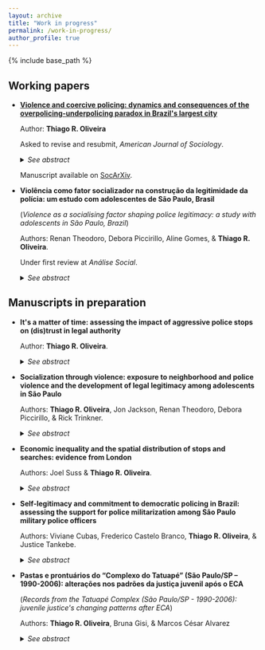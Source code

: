 ```yaml
---
layout: archive
title: "Work in progress"
permalink: /work-in-progress/
author_profile: true
---
```


{% include base_path %}

## Working papers
 
- **[Violence and coercive policing: dynamics and consequences of the overpolicing-underpolicing paradox in Brazil's largest city](https://osf.io/preprints/socarxiv/89jkv)**

  Author: **Thiago R. Oliveira**
  
  Asked to revise and resubmit, <i>American Journal of Sociology</i>.
  
  <details>
  <summary><i>See abstract</i></summary>

  <b>Abstract</b>: Policing approaches that rely on repeated intrusion in the lives of citizens can be accompanied by public cynicism about the ability of legal institutions to ensure public safety. This study provides a quantitative assessment of the dynamics of phenomenon of overpolicing and underpolicing over time. It does so in the context of one of the largest cities in the Global South, with a focus on shifts in support for personal use of violence via diminished perceptions of legitimacy. Drawing upon a three-wave longitudinal survey representative of eight neighborhoods in São Paulo, Brazil, I demonstrate that perceptions of overpolicing and underpolicing (a) mutually reproduce each other over time, (b) vary significantly by neighborhood, (c) increase after aggressive police stops, (d) undermine police legitimacy, and (e) contribute to more favorable attitudes towards the acceptability of violence. This study provides further evidence on the costs of coercive policing, with significant implications for people’s recognition of the ruling power of legal authority.
  
    </details>
    
    Manuscript available on [SocArXiv](https://osf.io/preprints/socarxiv/89jkv).


- **Violência como fator socializador na construção da legitimidade da polícia: um estudo com adolescentes de São Paulo, Brasil**

  (*Violence as a socialising factor shaping police legitimacy: a study with adolescents in São Paulo, Brazil*)

  Authors: Renan Theodoro, Debora Piccirillo, Aline Gomes, & **Thiago R. Oliveira**.
 
  Under first review at <i>Análise Social</i>.

  <details>
  <summary><i>See abstract</i></summary>

  <b>Abstract</b>. This paper investigates how adolescents are socialised to accept or reject police violence and abuse of power, and how these dispositions influence police legitimacy. Data came from a survey with 724 participants born in 2005, residents of the city of São Paulo, Brazil. Direct and indirect effects of experiences of violence and police contact over adolescents evaluations of police were estimated using structural equation modelling. Results indicate that aggressive and illegal policing, as well as exposure to violence in the neighborhood erode confidence in policing.

  </details>

## Manuscripts in preparation
    
- **It's a matter of time: assessing the impact of aggressive police stops on (dis)trust in legal authority**

  Author: **Thiago R. Oliveira**.
  
  <details>
  <summary><i>See abstract</i></summary>
 
  <b>Abstract</b>: Does the experience of being stopped by the police (including being stopped by the police at gunpoint) have a negative effect on trust in legal authority over time? Previous research suggests a link between negatively-experienced police stops and distrust of legal institutions. Yet, we lack clear evidence on the existence and dynamics of any putative causal effect. To address this gap, I draw on a three-wave longitudinal survey of adults who reside in São Paulo, Brazil, and examine the impact of police stops and police stops at gunpoint on three aspects of trust in legal authority (attitudinal change in perceptions of police fairness, perceptions of overpolicing, and cynicism about police protection). In the context of a multi-period difference-in-differences design, I rely on (i) a matching framework for panel data that assumes a dynamic treatment adoption to estimate short-term effects of a recent police stop, and (ii) a doubly robust estimator that assumes a staggered treatment adoption to assess the long-term effects of a first experience of being stopped by the police (at gunpoint). I conclude, overall, that it seems unlikely that general police stops damage trust in legal authority in São Paulo over time. However, a recent aggressive police stop with officers pointing a gun at the citizen does seem to have a negative short-term effect on perceived police fairness, while the first experience of a police stop at gunpoint among people with no previous contact seems to have a positive long-term effect on perceived overpolicing. This study contributes to a growing international literature that describes the social costs of aggressive policing strategies.
 
  </details>

- **Socialization through violence: exposure to neighborhood and police violence and the development of legal legitimacy among adolescents in São Paulo**
  
  Authors: **Thiago R. Oliveira**, Jon Jackson, Renan Theodoro, Debora Piccirillo, & Rick Trinkner.
  
  <details>
  <summary><i>See abstract</i></summary>
 
  <b>Abstract</b>: We examine the influence of exposure to neighbourhood and police violence on the legal socialisation of adolescents aged 11 to 14 years living in the city of São Paulo, Brazil. In a unique context of idiosyncratic and violence policing where the state's ability to control crime is low, we discuss the extent to which being frequently exposed to neighbourhood crime and violence (e.g., listening to gunshots, witnessing or hearing about citizens carrying guns, being robbed, or selling drugs), relatively forcible police behaviour (e.g., police stops or arrests), or aggressive and improper forcible police behaviour (e.g., officers assaulting a member of the public) undermine the development of judgements about the legitimacy of the law. Drawing on data from a cohort-based, four-wave longitudinal survey of 2005-born adolescents living in São Paulo from 2016 to 2019, we use growth curve models to estimate developmental trajectories of legitimacy beliefs. Results indicate that exposure to police brutality can damage the process of legal socialisation, and that adolescents who study at schools where most other students are frequently exposed to neighbourhood violence tend to develop more antagonist views about the authority of the law.
 
  </details>

- **Economic inequality and the spatial distribution of stops and searches: evidence from London**
  
  Authors: Joel Suss & **Thiago R. Oliveira**.
  
  <details>
  <summary><i>See abstract</i></summary>
  
  <b>Abstract</b>: We study the spatial distribution of stops and searches in London in 2019, and assess the extent to which salient, spatially-granular economic inequality is associated with a higher concentration of searches net of previous crime rates and spatial effects. We interpret stop and search as a tool of social control and demonstrate the degree to which economic inequality contributes to filter out locations where members of the public might stopped and searched by police officers. We use data at the level of Lower Super Output Areas (LSOAs) and draw on a novel measure of local inequality based on real and estimated housing values. Our analytic strategy involves estimating Spatial Durbin Models to account for spatial dependency and negative binomial regression models to estimate the number of stops and searches by LSOA. Results suggest that local economic inequality is strongly associated with the number of stops and searches, even taking into account spatial effects and previous crime rates. We also find that the effect of inequality depends on the level of affluence: the better off a location is, the stronger the effect of inequality on police stops and searches. We conclude by extending the cultural meaning of stop and search as a tool of social control. Police decisions regarding where to stop and search members of the public could be an additional mechanism that contributes to high levels of ethnic and social disproportionality in stop and search. 
  
  </details>
  
- **Self-legitimacy and commitment to democratic policing in Brazil: assessing the support for police militarization among São Paulo military police officers**

  Authors: Viviane Cubas, Frederico Castelo Branco, **Thiago R. Oliveira**, & Justice Tankebe.
  
  <details>
  <summary><i>See abstract</i></summary>

  <b>Abstract</b>: To what extent do police officers who are confident of their own authority support (or oppose) police militarization? Previous work has established possible links between police officers’ self-legitimacy and their commitment to democratic policing, which is based on principles of citizen participation, equity and responsiveness. Understood as the process through which policing activities take more and more characteristics of the military culture and behavior, police militarization premises on the idea that police officers should be trained as if they were going to war. Based on this nearly diametrical distinction and given the positive association found between self-legitimacy and commitment to democratic policing, we ask whether self-legitimacy is negatively associated with support for police militarization. Using data from a survey of officers from the São Paulo Military Police in 2016, we assess the extent to which measures of self-legitimacy are correlated with such support controlling for agents’ identification with military values – we also assess the extent to which self-legitimacy mediates the effects or other variables on support for police militarization, such as perceived public support and perceived distributive justice within the organization. Results of structural equation models indicate that while identification with military values mediate some statistical effects of perception of work environment on support for police militarization, self-belief in authority vested in them does not.

  </details>
  
- **Pastas e prontuários do “Complexo do Tatuapé” (São Paulo/SP – 1990-2006): alterações nos padrões da justiça juvenil após o ECA**

  (*Records from the Tatuapé Complex (São Paulo/SP - 1990-2006): juvenile justice's changing patterns after ECA*)
  
  Authors: **Thiago R. Oliveira**, Bruna Gisi, & Marcos César Alvarez
  
  <details>
  <summary><i>See abstract</i></summary>
  
  <b>Abstract</b>:
  
  </details>
